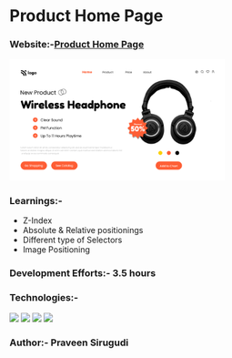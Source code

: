 # Product Home Page

### Website:-[Product Home Page](https://venerable-liger-e67d54.netlify.app/)


<img src="https://github.com/sirugudipraveen3637/ProductHomePage_7/blob/main/7.png" height="50%" width="75%"/>


### Learnings:-

  
  - Z-Index
  - Absolute & Relative positionings
  - Different type of Selectors
  - Image Positioning
  
### Development Efforts:- 3.5 hours
  
### Technologies:-
<span>
<img src="https://img.shields.io/badge/html5%20-%23E34F26.svg?&style=for-the-badge&logo=html5&logoColor=white"/>
<img src="https://img.shields.io/badge/css3%20-%231572B6.svg?&style=for-the-badge&logo=css3&logoColor=white"/>
<img src="https://img.shields.io/badge/git%20-%23404d59.svg?&style=for-the-badge&logo=git&logoColor=white"/>
<img src="https://img.shields.io/badge/github%20-%23121011.svg?&style=for-the-badge&logo=github&logoColor=white"/>
</span>


### Author:- <b>Praveen Sirugudi<b>


